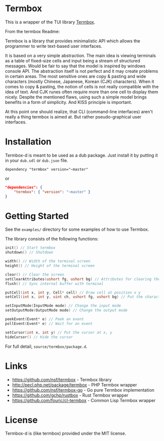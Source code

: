 # Termbox

This is a wrapper of the TUI library [Termbox](https://github.com/nsf/termbox). 

From the termbox Readme:

Termbox is a library that provides minimalistic API which allows the programmer to write text-based user interfaces.

It is based on a very simple abstraction. The main idea is viewing terminals as a table of fixed-size cells and input being a stream of structured messages. Would be fair to say that the model is inspired by windows console API. The abstraction itself is not perfect and it may create problems in certain areas. The most sensitive ones are copy & pasting and wide characters (mostly Chinese, Japanese, Korean (CJK) characters). When it comes to copy & pasting, the notion of cells is not really compatible with the idea of text. And CJK runes often require more than one cell to display them nicely. Despite the mentioned flaws, using such a simple model brings benefits in a form of simplicity. And KISS principle is important.

At this point one should realize, that CLI (command-line interfaces) aren't really a thing termbox is aimed at. But rather pseudo-graphical user interfaces.

# Installation

Termbox-d is meant to be used as a dub package. Just install it by putting it in your
`dub.sdl` or `dub.json` file.

```sdl
dependency "termbox" version="~master"
```

or

```json
"dependencies": {
    "termbox": { "version": "~master" }
}
```

# Getting Started

See the `examples/` directory for some examples of how to use Termbox.

The library consists of the following functions:

```d
init() // Start termbox
shutdown() // Shutdown

width() // Width of the terminal screen
height() // Height of the terminal screen

clear() // Clear the screen
setClearAttributes(ushort fg, ushort bg) // Attributes for clearing the screen
flush() // Sync internal buffer with terminal

putCell(int x, int y, Cell* cell) // Draw cell at position x y
setCell(int x, int y, uint ch, ushort fg, ushort bg) // Put the character ch at position x y with color fg and bg

setInputMode(InputMode mode) // Change the input mode
setOutputMode(OutputMode mode) // Change the output mode

peekEvent(Event* e) // Peek an event
pollEvent(Event* e) // Wait for an event

setCursor(int x, int y) // Put the cursor at x, y
hideCursor() // Hide the cursor
```

For full detail, `source/termbox/package.d`.

# Links

- https://github.com/nsf/termbox - Termbox library
- http://pecl.php.net/package/termbox - PHP Termbox wrapper
- https://github.com/nsf/termbox-go - Go pure Termbox implementation
- https://github.com/gchp/rustbox - Rust Termbox wrapper
- https://github.com/fouric/cl-termbox - Common Lisp Termbox wrapper

# License

Termbox-d is (like termbox) provided under the MIT license.
